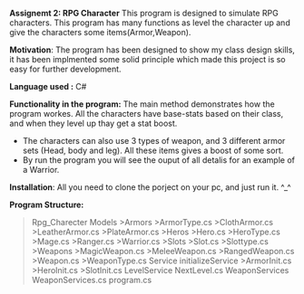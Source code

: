 **Assignemt 2: RPG Character**
This program is designed to simulate RPG characters. 
This program has many functions as level the character up and give the characters some items(Armor,Weapon). 


**Motivation**:
The program has been designed to show my class design skills, it has been implmented some solid principle which made this project is so easy for further development.

**Language used :**
C#



**Functionality in the program:**
The main method demonstrates how the program workes. All the characters have base-stats based on their class, and when they level up thay get a stat boost.
* The characters can also use 3 types of weapon, and 3 different armor sets (Head, body and leg). All these items gives a boost of some sort.
* By run the program you will see the ouput of all detalis for an example of a Warrior. 


**Installation**:
All you need to clone the porject on your pc, and just run it. ^_^



**Program Structure:**
>Rpg_Charecter 
  >Models
    >Armors
      >ArmorType.cs
      >ClothArmor.cs
      >LeatherArmor.cs
      >PlateArmor.cs
    >Heros
     >Hero.cs
     >HeroType.cs
     >Mage.cs
     >Ranger.cs
     >Warrior.cs
    >Slots
     >Slot.cs
     >Slottype.cs
    >Weapons
     >MagicWeapon.cs
     >MeleeWeapon.cs
     >RangedWeapon.cs
     >Weapon.cs
     >WeaponType.cs
 >Service
  >initializeService
    >ArmorInit.cs
    >HeroInit.cs
    >SlotInit.cs
  >LevelService
   >NextLevel.cs
  >WeaponServices
   >WeaponServices.cs
>program.cs




  


   


